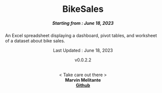 <h1 align="center"> 
BikeSales
</h1>
<h5 align="center">
Starting from : June 18, 2023
</h5>

<p align="left">An Excel spreadsheet displaying a dashboard, pivot tables, and worksheet of a dataset about bike sales.</p>

<p align="center">
Last Updated : June 18, 2023
</p>
<p align="center">
v0.0.2.2
</p>

<p align="center">

<br>
< Take care out there >
<br>
<b>Marvin Melitante<b>
<br>
<a href="https://github.com/mK-zero">Github</a>
</p>